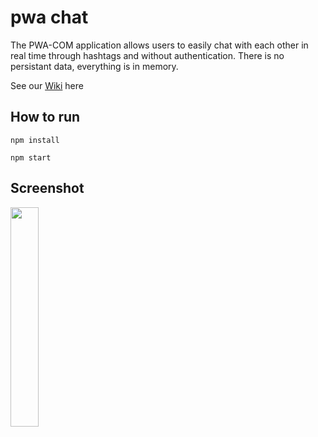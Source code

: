# pwa chat

The PWA-COM application allows users to easily chat with each other in real time through hashtags and without authentication. There is no persistant data, everything is in memory.

See our [Wiki](https://github.com/blipn/pwa-com-pub/wiki) here 

## How to run

```
npm install
```

```
npm start
```

## Screenshot

<img src="https://github.com/blipn/pwa-com-pub/blob/master/wiki/screen0.jpg" width="30%">
